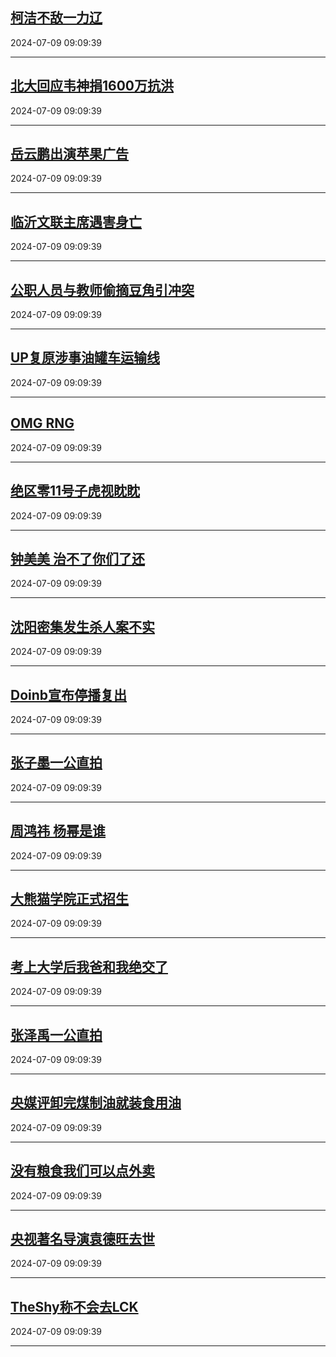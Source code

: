 ## [柯洁不敌一力辽](https://search.bilibili.com/all?vt=36849326&keyword=%E6%9F%AF%E6%B4%81%E4%B8%8D%E6%95%8C%E4%B8%80%E5%8A%9B%E8%BE%BD&order=click)

2024-07-09 09:09:39

---
## [北大回应韦神捐1600万抗洪](https://search.bilibili.com/all?vt=36849326&keyword=%E5%8C%97%E5%A4%A7%E5%9B%9E%E5%BA%94%E9%9F%A6%E7%A5%9E%E6%8D%901600%E4%B8%87%E6%8A%97%E6%B4%AA&order=click)

2024-07-09 09:09:39

---
## [岳云鹏出演苹果广告](https://search.bilibili.com/all?vt=36849326&keyword=%E5%B2%B3%E4%BA%91%E9%B9%8F%E5%87%BA%E6%BC%94%E8%8B%B9%E6%9E%9C%E5%B9%BF%E5%91%8A&order=click)

2024-07-09 09:09:39

---
## [临沂文联主席遇害身亡](https://search.bilibili.com/all?vt=36849326&keyword=%E4%B8%B4%E6%B2%82%E6%96%87%E8%81%94%E4%B8%BB%E5%B8%AD%E9%81%87%E5%AE%B3%E8%BA%AB%E4%BA%A1&order=click)

2024-07-09 09:09:39

---
## [公职人员与教师偷摘豆角引冲突](https://search.bilibili.com/all?vt=36849326&keyword=%E5%85%AC%E8%81%8C%E4%BA%BA%E5%91%98%E4%B8%8E%E6%95%99%E5%B8%88%E5%81%B7%E6%91%98%E8%B1%86%E8%A7%92%E5%BC%95%E5%86%B2%E7%AA%81&order=click)

2024-07-09 09:09:39

---
## [UP复原涉事油罐车运输线](https://search.bilibili.com/all?vt=36849326&keyword=UP%E5%A4%8D%E5%8E%9F%E6%B6%89%E4%BA%8B%E6%B2%B9%E7%BD%90%E8%BD%A6%E8%BF%90%E8%BE%93%E7%BA%BF&order=click)

2024-07-09 09:09:39

---
## [OMG RNG](https://search.bilibili.com/all?vt=36849326&keyword=OMG+RNG&order=click)

2024-07-09 09:09:39

---
## [绝区零11号子虎视眈眈](https://search.bilibili.com/all?vt=36849326&keyword=%E7%BB%9D%E5%8C%BA%E9%9B%B611%E5%8F%B7%E5%AD%90%E8%99%8E%E8%A7%86%E7%9C%88%E7%9C%88&order=click)

2024-07-09 09:09:39

---
## [钟美美 治不了你们了还](https://search.bilibili.com/all?vt=36849326&keyword=%E9%92%9F%E7%BE%8E%E7%BE%8E+%E6%B2%BB%E4%B8%8D%E4%BA%86%E4%BD%A0%E4%BB%AC%E4%BA%86%E8%BF%98&order=click)

2024-07-09 09:09:39

---
## [沈阳密集发生杀人案不实](https://search.bilibili.com/all?vt=36849326&keyword=%E6%B2%88%E9%98%B3%E5%AF%86%E9%9B%86%E5%8F%91%E7%94%9F%E6%9D%80%E4%BA%BA%E6%A1%88%E4%B8%8D%E5%AE%9E&order=click)

2024-07-09 09:09:39

---
## [Doinb宣布停播复出](https://search.bilibili.com/all?vt=36849326&keyword=Doinb%E5%AE%A3%E5%B8%83%E5%81%9C%E6%92%AD%E5%A4%8D%E5%87%BA&order=click)

2024-07-09 09:09:39

---
## [张子墨一公直拍](https://search.bilibili.com/all?vt=36849326&keyword=%E5%BC%A0%E5%AD%90%E5%A2%A8%E4%B8%80%E5%85%AC%E7%9B%B4%E6%8B%8D&order=click)

2024-07-09 09:09:39

---
## [周鸿祎 杨幂是谁](https://search.bilibili.com/all?vt=36849326&keyword=%E5%91%A8%E9%B8%BF%E7%A5%8E+%E6%9D%A8%E5%B9%82%E6%98%AF%E8%B0%81&order=click)

2024-07-09 09:09:39

---
## [大熊猫学院正式招生](https://search.bilibili.com/all?vt=36849326&keyword=%E5%A4%A7%E7%86%8A%E7%8C%AB%E5%AD%A6%E9%99%A2%E6%AD%A3%E5%BC%8F%E6%8B%9B%E7%94%9F&order=click)

2024-07-09 09:09:39

---
## [考上大学后我爸和我绝交了](https://search.bilibili.com/all?vt=36849326&keyword=%E8%80%83%E4%B8%8A%E5%A4%A7%E5%AD%A6%E5%90%8E%E6%88%91%E7%88%B8%E5%92%8C%E6%88%91%E7%BB%9D%E4%BA%A4%E4%BA%86&order=click)

2024-07-09 09:09:39

---
## [张泽禹一公直拍](https://search.bilibili.com/all?vt=36849326&keyword=%E5%BC%A0%E6%B3%BD%E7%A6%B9%E4%B8%80%E5%85%AC%E7%9B%B4%E6%8B%8D&order=click)

2024-07-09 09:09:39

---
## [央媒评卸完煤制油就装食用油](https://search.bilibili.com/all?vt=36849326&keyword=%E5%A4%AE%E5%AA%92%E8%AF%84%E5%8D%B8%E5%AE%8C%E7%85%A4%E5%88%B6%E6%B2%B9%E5%B0%B1%E8%A3%85%E9%A3%9F%E7%94%A8%E6%B2%B9&order=click)

2024-07-09 09:09:39

---
## [没有粮食我们可以点外卖](https://search.bilibili.com/all?vt=36849326&keyword=%E6%B2%A1%E6%9C%89%E7%B2%AE%E9%A3%9F%E6%88%91%E4%BB%AC%E5%8F%AF%E4%BB%A5%E7%82%B9%E5%A4%96%E5%8D%96&order=click)

2024-07-09 09:09:39

---
## [央视著名导演袁德旺去世](https://search.bilibili.com/all?vt=36849326&keyword=%E5%A4%AE%E8%A7%86%E8%91%97%E5%90%8D%E5%AF%BC%E6%BC%94%E8%A2%81%E5%BE%B7%E6%97%BA%E5%8E%BB%E4%B8%96&order=click)

2024-07-09 09:09:39

---
## [TheShy称不会去LCK](https://search.bilibili.com/all?vt=36849326&keyword=TheShy%E7%A7%B0%E4%B8%8D%E4%BC%9A%E5%8E%BBLCK&order=click)

2024-07-09 09:09:39

---
